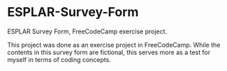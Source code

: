 # ESPLAR-Survey-Form
ESPLAR Survey Form, FreeCodeCamp exercise project.

This project was done as an exercise project in FreeCodeCamp. While the contents in this survey form are fictional, this serves more as a test for myself in terms of coding concepts.

